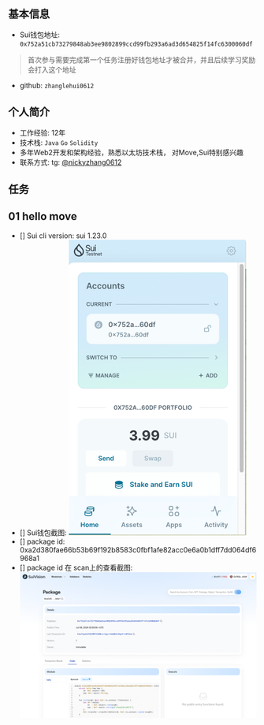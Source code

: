 ## 基本信息
- Sui钱包地址: `0x752a51cb73279848ab3ee9802899ccd99fb293a6ad3d654825f14fc6300060df`
> 首次参与需要完成第一个任务注册好钱包地址才被合并，并且后续学习奖励会打入这个地址
- github: `zhanglehui0612`

## 个人简介
- 工作经验: 12年
- 技术栈: `Java` `Go` `Solidity`
- 多年Web2开发和架构经验，熟悉以太坊技术栈， 对Move,Sui特别感兴趣
- 联系方式: tg: [@nickyzhang0612](https://t.me/nickyzhang0612)


## 任务

##   01 hello move  
- [] Sui cli version: sui 1.23.0
- [] Sui钱包截图: ![SuiWallet.png](./images/SuiWallet.png)
- [] package id: 0xa2d380fae66b53b69f192b8583c0fbf1afe82acc0e6a0b1dff7dd064df6968a1
- [] package id 在 scan上的查看截图:![Scan截图](./images/SuiScan.png)

